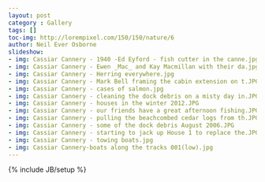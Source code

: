 ```yaml
---
layout: post
category : Gallery
tags: []
toc-img: http://lorempixel.com/150/150/nature/6
author: Neil Ever Osborne
slideshow:
- img: Cassiar Cannery - 1940 -Ed Eyford - fish cutter in the canne.jpg
- img: Cassiar Cannery - Ewen _Mac_ and Kay Macmillan with their da.jpg
- img: Cassiar Cannery - Herring everywhere.jpg
- img: Cassiar Cannery - Mark Bell framing the cabin extension on t.JPG
- img: Cassiar Cannery - cases of salmon.jpg
- img: Cassiar Cannery - cleaning the dock debris on a misty day in.JPG
- img: Cassiar Cannery - houses in the winter 2012.JPG
- img: Cassiar Cannery - our friends have a great afternoon fishing.JPG
- img: Cassiar Cannery - pulling the beachcombed cedar logs from th.JPG
- img: Cassiar Cannery - some of the dock debris August 2006.JPG
- img: Cassiar Cannery - starting to jack up House 1 to replace the.JPG
- img: Cassiar Cannery - towing boats.jpg
- img: Cassiar Cannery-boats along the tracks 001(low).jpg
---
```

{% include JB/setup %}
